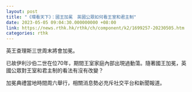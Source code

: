 ```yaml
---
layout: post
title: "《環看天下》：國王加冕　英國公眾如何看王室和君主制"
date: 2023-05-05 09:04:30.000000000 +08:00
link: https://news.rthk.hk/rthk/ch/component/k2/1699257-20230505.htm
categories: rthk
---
```


英王查理斯三世周末將會加冕。

已故伊利沙伯二世在位70年，期間王室家庭內部出現過動蕩。隨著國王加冕，英國公眾對王室和君主制的看法有沒有改變？

加冕典禮當地時間周六舉行，相關消息勢必充斥社交平台和新聞報道。
